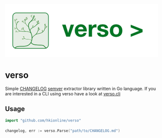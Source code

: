 <img src="docs/attachments/verso_logo_banner.svg" />

# verso

Simple [CHANGELOG]("https://keepachangelog.com") [semver]("https://semver.org/") extractor library written in Go language. If you are interested in a CLI using verso have a look at [verso.cli]("https://github.com/hkionline/verso.cli")

## Usage

```go
import "github.com/hkionline/verso"

changelog, err := verso.Parse("path/to/CHANGELOG.md")
```
